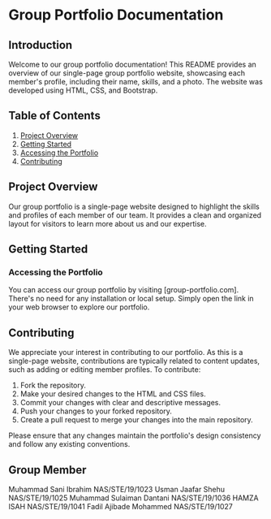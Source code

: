 # Group Portfolio Documentation

## Introduction

Welcome to our group portfolio documentation! This README provides an overview of our single-page group portfolio website, showcasing each member's profile, including their name, skills, and a photo. The website was developed using HTML, CSS, and Bootstrap.

## Table of Contents

1. [Project Overview](#project-overview)
2. [Getting Started](#getting-started)
3. [Accessing the Portfolio](#accessing-the-portfolio)
5. [Contributing](#contributing)

## Project Overview

Our group portfolio is a single-page website designed to highlight the skills and profiles of each member of our team. It provides a clean and organized layout for visitors to learn more about us and our expertise.

## Getting Started

### Accessing the Portfolio

You can access our group portfolio by visiting [group-portfolio.com]. There's no need for any installation or local setup. Simply open the link in your web browser to explore our portfolio.

## Contributing

We appreciate your interest in contributing to our portfolio. As this is a single-page website, contributions are typically related to content updates, such as adding or editing member profiles. To contribute:

1. Fork the repository.
2. Make your desired changes to the HTML and CSS files.
3. Commit your changes with clear and descriptive messages.
4. Push your changes to your forked repository.
5. Create a pull request to merge your changes into the main repository.

Please ensure that any changes maintain the portfolio's design consistency and follow any existing conventions.


## Group Member
Muhammad Sani Ibrahim NAS/STE/19/1023
Usman Jaafar Shehu NAS/STE/19/1025
Muhammad Sulaiman Dantani NAS/STE/19/1036
HAMZA ISAH NAS/STE/19/1041
Fadil Ajibade Mohammed NAS/STE/19/1027

